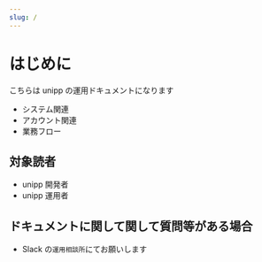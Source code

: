 ```yaml
---
slug: /
---
```


# はじめに

こちらは unipp の運用ドキュメントになります

- システム関連
- アカウント関連
- 業務フロー

## 対象読者

- unipp 開発者
- unipp 運用者

## ドキュメントに関して関して質問等がある場合

- Slack の`運用相談所`にてお願いします
